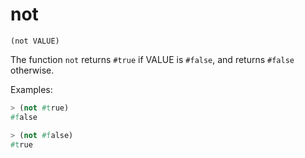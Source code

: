 # not

`(not VALUE)`

The function `not` returns `#true` if VALUE is `#false`, and returns
`#false` otherwise.

Examples:

```lisp
> (not #true)
#false

> (not #false)
#true
```
